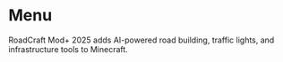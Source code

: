 # Menu
RoadCraft Mod+ 2025 adds AI-powered road building, traffic lights, and infrastructure tools to Minecraft.
